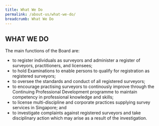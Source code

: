 ```yaml
---
title: What We Do
permalink: /about-us/what-we-do/
breadcrumb: What We Do
---
```

## WHAT WE DO

The main functions of the Board are: <br>

* to register individuals as surveyors and administer a register of surveyors, practitioners, and licensees;
* to hold Examinations to enable persons to qualify for registration as registered surveyors;
* to oversee the standards and conduct of all registered surveyors;
* to encourage practising surveyors to continously improve through the Continuing Professional Development programme to maintain competency in professional knowledge and skills;
* to license multi-discipline and corporate practices supplying survey services in Singapore; and
* to investigate complaints against registered surveyors and take disciplinary action which may arise as a result of the investigation.